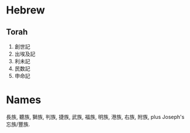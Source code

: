 # Hebrew
## Torah
1. 創世記
2. 出埃及記
3. 利未記
4. 民数記
5. 申命記

# Names
長族, 聽族, 獅族, 判族, 捷族, 武族, 福族, 明族, 港族, 右族, 附族, plus Joseph's 忘族/豐族.